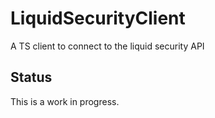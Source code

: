 # LiquidSecurityClient
A TS client to connect to the liquid security API

## Status
This is a work in progress.

